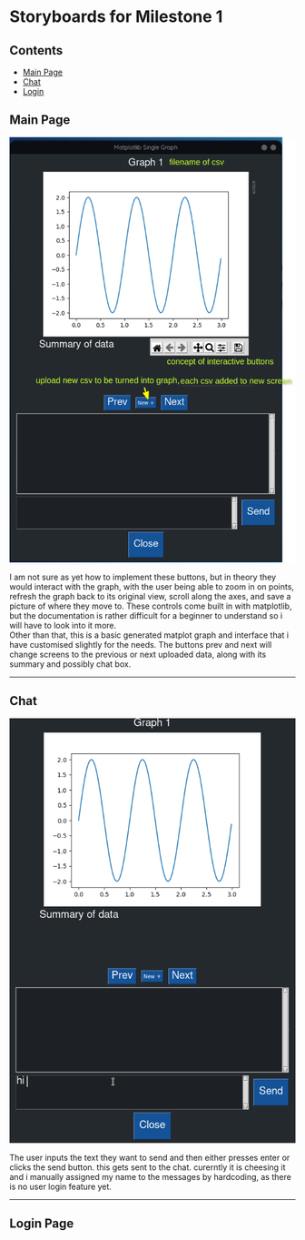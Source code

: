 # Storyboards for Milestone 1

## Contents
- [Main Page](#main-page)  
- [Chat](#chat)  
- [Login](#login-page)  

## Main Page
![main window](https://raw.githubusercontent.com/d3aths/SDV602-Project/master/Milestone-1/storyboard/main%20window%20v3.png?token=AD26CGCOK64SHGCV52V6TOLBFRAUI)

I am not sure as yet how to implement these buttons, but in theory they would interact with the graph, with the user being able to zoom in on points, refresh the graph back to its original view, scroll along the axes, and save a picture of where they move to. These controls come built in with matplotlib, but the documentation is rather difficult for a beginner to understand so i will have to look into it more.  
Other than that, this is a basic generated matplot graph and interface that i have customised slightly for the needs. The buttons prev and next will change screens to the previous or next uploaded data, along with its summary and possibly chat box.

---

## Chat
![chat](https://raw.githubusercontent.com/d3aths/SDV602-Project/master/Milestone-1/storyboard/project%20chat.gif?token=AD26CGBHZGNS5EZBZGHYXC3BFRBWK)

The user inputs the text they want to send and then either presses enter or clicks the send button. this gets sent to the chat. curerntly it is cheesing it and i manually assigned my name to the messages by hardcoding, as there is no user login feature yet.

---

## Login Page
